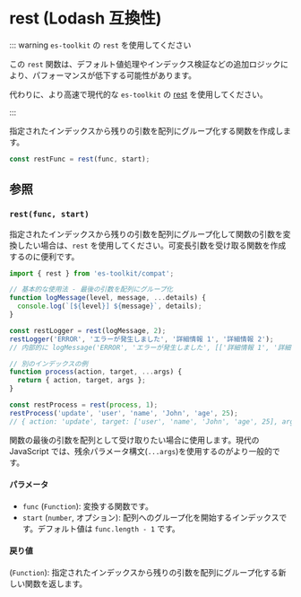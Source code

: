 # rest (Lodash 互換性)

::: warning `es-toolkit` の `rest` を使用してください

この `rest` 関数は、デフォルト値処理やインデックス検証などの追加ロジックにより、パフォーマンスが低下する可能性があります。

代わりに、より高速で現代的な `es-toolkit` の [rest](../../function/rest.md) を使用してください。

:::

指定されたインデックスから残りの引数を配列にグループ化する関数を作成します。

```typescript
const restFunc = rest(func, start);
```

## 参照

### `rest(func, start)`

指定されたインデックスから残りの引数を配列にグループ化して関数の引数を変換したい場合は、`rest` を使用してください。可変長引数を受け取る関数を作成するのに便利です。

```typescript
import { rest } from 'es-toolkit/compat';

// 基本的な使用法 - 最後の引数を配列にグループ化
function logMessage(level, message, ...details) {
  console.log(`[${level}] ${message}`, details);
}

const restLogger = rest(logMessage, 2);
restLogger('ERROR', 'エラーが発生しました', '詳細情報 1', '詳細情報 2');
// 内部的に logMessage('ERROR', 'エラーが発生しました', [['詳細情報 1', '詳細情報 2']]) として呼び出されます

// 別のインデックスの例
function process(action, target, ...args) {
  return { action, target, args };
}

const restProcess = rest(process, 1);
restProcess('update', 'user', 'name', 'John', 'age', 25);
// { action: 'update', target: ['user', 'name', 'John', 'age', 25], args: [] }
```

関数の最後の引数を配列として受け取りたい場合に使用します。現代の JavaScript では、残余パラメータ構文(`...args`)を使用するのがより一般的です。

#### パラメータ

- `func` (`Function`): 変換する関数です。
- `start` (`number`, オプション): 配列へのグループ化を開始するインデックスです。デフォルト値は `func.length - 1` です。

#### 戻り値

(`Function`): 指定されたインデックスから残りの引数を配列にグループ化する新しい関数を返します。
